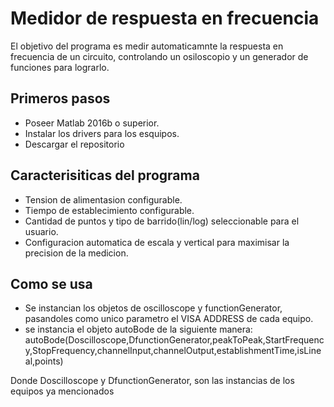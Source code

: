 # Medidor de respuesta en frecuencia
El objetivo del programa es medir automaticamnte la respuesta en frecuencia de un circuito, controlando un osiloscopio y un generador de funciones para lograrlo.

## Primeros pasos
- Poseer Matlab 2016b o superior.
- Instalar los drivers para los esquipos.
- Descargar el repositorio

## Caracterisiticas del programa

- Tension de alimentasion configurable.
- Tiempo de establecimiento configurable.
- Cantidad de puntos y tipo de barrido(lin/log) seleccionable para el usuario.
- Configuracion automatica de escala y vertical para maximisar la precision de la medicion.

## Como se usa

- Se instancian los objetos de oscilloscope y functionGenerator, pasandoles como unico parametro el VISA ADDRESS de cada equipo.
- se instancia el objeto autoBode de la siguiente manera:
autoBode(Doscilloscope,DfunctionGenerator,peakToPeak,StartFrequency,StopFrequency,channelInput,channelOutput,establishmentTime,isLineal,points)

Donde Doscilloscope y DfunctionGenerator, son las instancias de los equipos ya mencionados



